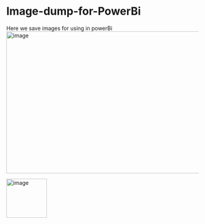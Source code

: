 # Image-dump-for-PowerBi
Here we save images for using in powerBi
<img width="698" height="371" alt="image" src="https://github.com/user-attachments/assets/52cd9875-8756-4bf0-83c4-9dd244d84b68" />

<img width="106" height="102" alt="image" src="https://github.com/user-attachments/assets/c2fbb665-9b39-4912-90c9-6e90ea4ac993" />

